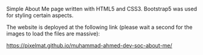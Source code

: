Simple About Me page written with HTML5 and CSS3. Bootstrap5 was used for styling certain aspects.

The website is deployed at the following link (please wait a second for the images to load the files are massive):

https://pixelmat.github.io/muhammad-ahmed-dev-soc-about-me/
